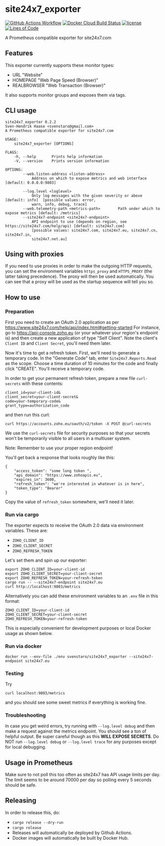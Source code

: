# site24x7_exporter

[![GitHub Actions Workflow](https://github.com/svenstaro/site24x7_exporter/workflows/Build/badge.svg)](https://github.com/svenstaro/site24x7_exporter/actions)
[![Docker Cloud Build Status](https://img.shields.io/docker/cloud/build/svenstaro/site24x7_exporter)](https://cloud.docker.com/repository/docker/svenstaro/site24x7_exporter/)
[![license](http://img.shields.io/badge/license-MIT-blue.svg)](https://github.com/svenstaro/site24x7_exporter/blob/master/LICENSE)
[![Lines of Code](https://tokei.rs/b1/github/svenstaro/site24x7_exporter)](https://github.com/svenstaro/site24x7_exporter)

A Prometheus compatible exporter for site24x7.com

## Features

This exporter currently supports these monitor types:

- URL "Website"
- HOMEPAGE "Web Page Speed (Browser)"
- REALBROWSER "Web Transaction (Browser)"

It also supports monitor groups and exposes them via tags.

## CLI usage

```
site24x7_exporter 0.2.2
Sven-Hendrik Haase <svenstaro@gmail.com>
A Prometheus compatible exporter for site24x7.com

USAGE:
    site24x7_exporter [OPTIONS]

FLAGS:
    -h, --help       Prints help information
    -V, --version    Prints version information

OPTIONS:
        --web.listen-address <listen-address>
            Address on which to expose metrics and web interface [default: 0.0.0.0:9803]

        --log.level <loglevel>
            Only log messages with the given severity or above [default: info]  [possible values: error,
            warn, info, debug, trace]
        --web.telemetry-path <metrics-path>        Path under which to expose metrics [default: /metrics]
        --site24x7-endpoint <site24x7-endpoint>
            API endpoint to use (depends on region, see https://site24x7.com/help/api) [default: site24x7.com]
            [possible values: site24x7.com, site24x7.eu, site24x7.cn, site24x7.in,
            site24x7.net.au]
```

## Using with proxies

If you need to use proxies in order to make the outgoing HTTP requests, you can set the environment variables
`https_proxy` and `HTTPS_PROXY` (the latter taking precedence). The proxy will then be used automatically.
You can see that a proxy will be used as the startup sequence will tell you so.

## How to use

### Preparation

First you need to create an OAuth 2.0 application as per https://www.site24x7.com/help/api/index.html#getting-started
For instance, go to https://api-console.zoho.eu (or your whatever your region's endpoint is) and then create a new
application of type "Self Client". Note the client's `Client ID` and `Client Secret`, you'll need them later.

Now it's time to get a refresh token. First, we'll need to generate a temporary code. In the "Generate Code" tab,
enter `Site24x7.Reports.Read` as the scope.
Choose a time duration of 10 minutes for the code and finally click "CREATE". You'll receive a temporary code.

In order to get your permanent refresh token, prepare a new file `curl-secrets` with these contents:

    client_id=your-client-id&
    client_secret=your-client-secret&
    code=your-temporary-code&
    grant_type=authorization_code

and then run this curl:

    curl https://accounts.zoho.eu/oauth/v2/token -X POST @curl-secrets

We use the `curl-secrets` file for security purposes so that your secrets won't be temporarily visible to all users
in a multiuser system.

Note: Remember to use your proper region endpoint!

You'll get back a response that looks roughly like this:

```
{
    "access_token": "some long token ",
    "api_domain": "https://www.zohoapis.eu",
    "expires_in": 3600,
    "refresh_token": "we're interested in whatever is in here",
    "token_type": "Bearer"
}
```

Copy the value of `refresh_token` somewhere, we'll need it later.

### Run via cargo

The exporter expects to receive the OAuth 2.0 data via environment variables.
These are:

- `ZOHO_CLIENT_ID`
- `ZOHO_CLIENT_SECRET`
- `ZOHO_REFRESH_TOKEN`

Let's set them and spin up our exporter:

    export ZOHO_CLIENT_ID=your-client-id
    export ZOHO_CLIENT_SECRET=your-client-secret
    export ZOHO_REFRESH_TOKEN=your-refresh-token
    cargo run -- --site24x7-endpoint site24x7.eu
    curl http://localhost:9803/metrics

Alternatively you can add these environment variables to an `.env` file in this format:

    ZOHO_CLIENT_ID=your-client-id
    ZOHO_CLIENT_SECRET=your-client-secret
    ZOHO_REFRESH_TOKEN=your-refresh-token

This is especially convenient for development purposes or local Docker usage as shown below.

### Run via docker

    docker run --env-file ./env svenstaro/site24x7_exporter --site24x7-endpoint site24x7.eu

### Testing

Try

    curl localhost:9803/metrics

and you should see some sweet metrics if everything is working fine.

### Troubleshooting

In case you get weird errors, try running with `--log.level debug` and then make a request
against the metrics endpoint. You should see a ton of helpful output. Be super careful though
as this **WILL EXPOSE SECRETS**. Do NOT run `--log.level debug` or `--log.level trace` for any
purposes except for local debugging.

## Usage in Prometheus

Make sure to not poll this too often as site24x7 has API usage limits per day.
The limit seems to be around 70000 per day so polling every 5 seconds should be safe.

## Releasing

In order to release this, do:

- `cargo release --dry-run`
- `cargo release`
- Releases will automatically be deployed by Github Actions.
- Docker images will automatically be built by Docker Hub.
